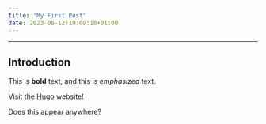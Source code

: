 ```yaml
---
title: "My First Post"
date: 2023-06-12T19:09:18+01:00
---
```

---
## Introduction

This is **bold** text, and this is *emphasized* text.

Visit the [Hugo](https://gohugo.io) website!

Does this appear anywhere?
